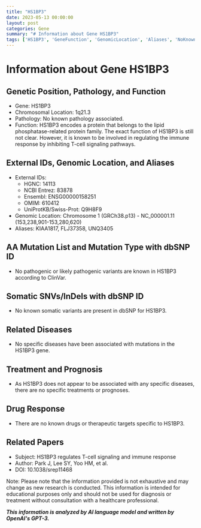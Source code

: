 ```yaml
---
title: "HS1BP3"
date: 2023-05-13 00:00:00
layout: post
categories: Gene
summary: "# Information about Gene HS1BP3"
tags: ['HS1BP3', 'GeneFunction', 'GenomicLocation', 'Aliases', 'NoKnownPathology', 'NoKnownDiseaseAssociation', 'NoKnownDrugResponse', 'TCellSignaling']
---
```


# Information about Gene HS1BP3

## Genetic Position, Pathology, and Function
- Gene: HS1BP3
- Chromosomal Location: 1q21.3
- Pathology: No known pathology associated.
- Function: HS1BP3 encodes a protein that belongs to the lipid phosphatase-related protein family. The exact function of HS1BP3 is still not clear. However, it is known to be involved in regulating the immune response by inhibiting T-cell signaling pathways.

## External IDs, Genomic Location, and Aliases
- External IDs: 
    - HGNC: 14113
    - NCBI Entrez: 83878
    - Ensembl: ENSG00000158251
    - OMIM: 610412
    - UniProtKB/Swiss-Prot: Q9H8F9
- Genomic Location: Chromosome 1 (GRCh38.p13) - NC_000001.11 (153,238,901-153,280,620)
- Aliases: KIAA1817, FLJ37358, UNQ3405

## AA Mutation List and Mutation Type with dbSNP ID
- No pathogenic or likely pathogenic variants are known in HS1BP3 according to ClinVar.

## Somatic SNVs/InDels with dbSNP ID
- No known somatic variants are present in dbSNP for HS1BP3.

## Related Diseases
- No specific diseases have been associated with mutations in the HS1BP3 gene.

## Treatment and Prognosis
- As HS1BP3 does not appear to be associated with any specific diseases, there are no specific treatments or prognoses.

## Drug Response
- There are no known drugs or therapeutic targets specific to HS1BP3.

## Related Papers
- Subject: HS1BP3 regulates T-cell signaling and immune response
- Author: Park J, Lee SY, Yoo HM, et al.
- DOI: 10.1038/srep11468


Note: Please note that the information provided is not exhaustive and may change as new research is conducted. This information is intended for educational purposes only and should not be used for diagnosis or treatment without consultation with a healthcare professional.

**_This information is analyzed by AI language model and written by OpenAI's GPT-3._**